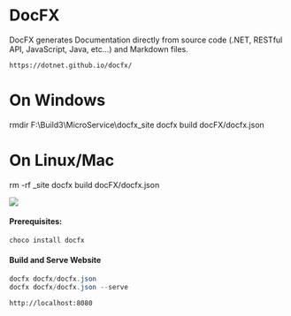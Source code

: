 # DocFX

DocFX generates Documentation directly from source code (.NET, RESTful API, JavaScript, Java, etc...) and Markdown files.

```
https://dotnet.github.io/docfx/
```

# On Windows

rmdir F:\Build3\MicroService\docfx_site
docfx build docFX/docfx.json

# On Linux/Mac

rm -rf \_site
docfx build docFX/docfx.json

![](assets/docfx.png)

#### Prerequisites:

```powershell
choco install docfx
```

#### Build and Serve Website

```powershell
docfx docfx/docfx.json
docfx docfx/docfx.json --serve
```

```
http://localhost:8080
```
